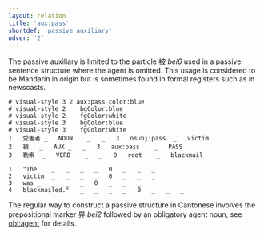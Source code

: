 ```yaml
---
layout: relation
title: 'aux:pass'
shortdef: 'passive auxiliary'
udver: '2'
---
```


The passive auxiliary is limited to the particle 被 _bei6_ used in a passive sentence structure where the agent is omitted. This usage is considered to be Mandarin in origin but is sometimes found in formal registers such as in newscasts. 

~~~ conllu
# visual-style 3 2 aux:pass	color:blue
# visual-style 2	bgColor:blue
# visual-style 2	fgColor:white
# visual-style 3	bgColor:blue
# visual-style 3	fgColor:white
1	受害者	_	NOUN	_	_	3	nsubj:pass	_	victim
2	被	_	AUX	_	_	3	aux:pass	_	PASS
3	勒索	_	VERB	_	_	0	root	_	blackmail

1	"The	_	_	_	_	0	_	_	_
2	victim	_	_	_	_	0	_	_	_
3	was	_	_	_	_	0	_	_	_
4	blackmailed."	_	_	_	_	0	_	_	_

~~~

The regular way to construct a passive structure in Cantonese involves the prepositional marker 畀 _bei2_ followed by an obligatory agent noun; see [obl:agent]() for details.
